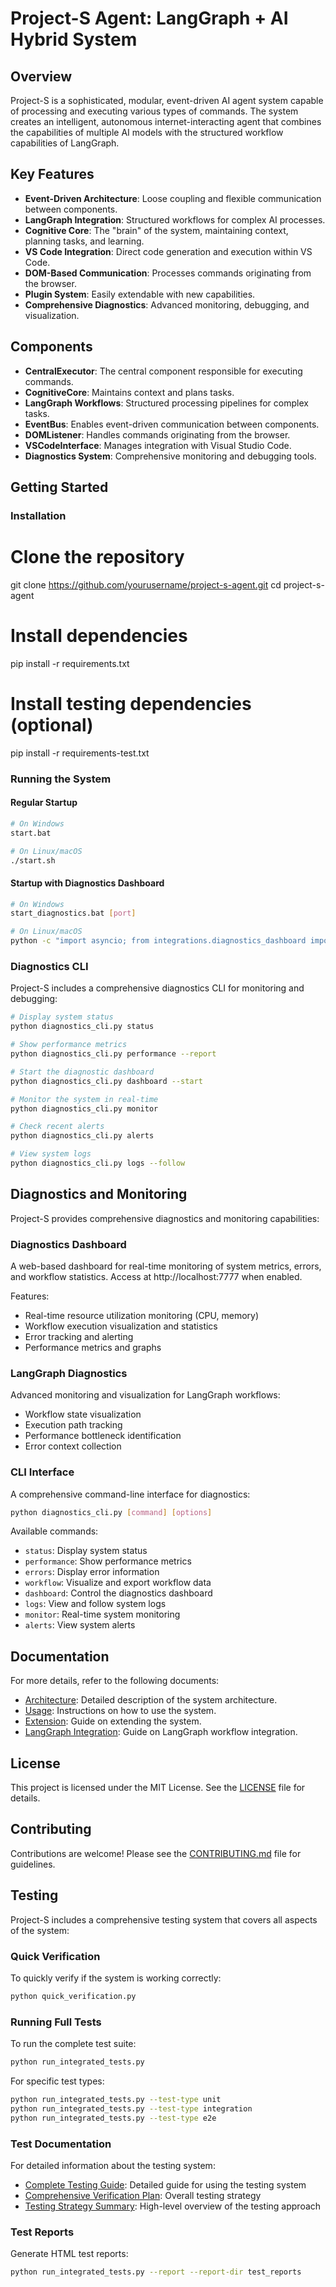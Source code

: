 # Project-S Agent: LangGraph + AI Hybrid System

## Overview

Project-S is a sophisticated, modular, event-driven AI agent system capable of processing and executing various types of commands. The system creates an intelligent, autonomous internet-interacting agent that combines the capabilities of multiple AI models with the structured workflow capabilities of LangGraph.

## Key Features

- **Event-Driven Architecture**: Loose coupling and flexible communication between components.
- **LangGraph Integration**: Structured workflows for complex AI processes.
- **Cognitive Core**: The "brain" of the system, maintaining context, planning tasks, and learning.
- **VS Code Integration**: Direct code generation and execution within VS Code.
- **DOM-Based Communication**: Processes commands originating from the browser.
- **Plugin System**: Easily extendable with new capabilities.
- **Comprehensive Diagnostics**: Advanced monitoring, debugging, and visualization.

## Components

- **CentralExecutor**: The central component responsible for executing commands.
- **CognitiveCore**: Maintains context and plans tasks.
- **LangGraph Workflows**: Structured processing pipelines for complex tasks.
- **EventBus**: Enables event-driven communication between components.
- **DOMListener**: Handles commands originating from the browser.
- **VSCodeInterface**: Manages integration with Visual Studio Code.
- **Diagnostics System**: Comprehensive monitoring and debugging tools.

## Getting Started

### Installation

# Clone the repository
git clone https://github.com/yourusername/project-s-agent.git
cd project-s-agent

# Install dependencies
pip install -r requirements.txt

# Install testing dependencies (optional)
pip install -r requirements-test.txt

### Running the System

#### Regular Startup

```bash
# On Windows
start.bat

# On Linux/macOS
./start.sh
```

#### Startup with Diagnostics Dashboard

```bash
# On Windows
start_diagnostics.bat [port]

# On Linux/macOS
python -c "import asyncio; from integrations.diagnostics_dashboard import dashboard, start_dashboard; dashboard.port = 7777; asyncio.run(start_dashboard())"
```

### Diagnostics CLI

Project-S includes a comprehensive diagnostics CLI for monitoring and debugging:

```bash
# Display system status
python diagnostics_cli.py status

# Show performance metrics
python diagnostics_cli.py performance --report

# Start the diagnostic dashboard
python diagnostics_cli.py dashboard --start

# Monitor the system in real-time
python diagnostics_cli.py monitor

# Check recent alerts
python diagnostics_cli.py alerts

# View system logs
python diagnostics_cli.py logs --follow
```

## Diagnostics and Monitoring

Project-S provides comprehensive diagnostics and monitoring capabilities:

### Diagnostics Dashboard

A web-based dashboard for real-time monitoring of system metrics, errors, and workflow statistics. Access at http://localhost:7777 when enabled.

Features:
- Real-time resource utilization monitoring (CPU, memory)
- Workflow execution visualization and statistics
- Error tracking and alerting
- Performance metrics and graphs

### LangGraph Diagnostics

Advanced monitoring and visualization for LangGraph workflows:
- Workflow state visualization
- Execution path tracking
- Performance bottleneck identification
- Error context collection

### CLI Interface

A comprehensive command-line interface for diagnostics:
```bash
python diagnostics_cli.py [command] [options]
```

Available commands:
- `status`: Display system status
- `performance`: Show performance metrics
- `errors`: Display error information
- `workflow`: Visualize and export workflow data
- `dashboard`: Control the diagnostics dashboard
- `logs`: View and follow system logs
- `monitor`: Real-time system monitoring
- `alerts`: View system alerts

## Documentation

For more details, refer to the following documents:

- [Architecture](docs/architecture.md): Detailed description of the system architecture.
- [Usage](docs/usage.md): Instructions on how to use the system.
- [Extension](docs/extension.md): Guide on extending the system.
- [LangGraph Integration](docs/langgraph_integration.md): Guide on LangGraph workflow integration.

## License

This project is licensed under the MIT License. See the [LICENSE](LICENSE) file for details.

## Contributing

Contributions are welcome! Please see the [CONTRIBUTING.md](CONTRIBUTING.md) file for guidelines.

## Testing

Project-S includes a comprehensive testing system that covers all aspects of the system:

### Quick Verification

To quickly verify if the system is working correctly:

```bash
python quick_verification.py
```

### Running Full Tests

To run the complete test suite:

```bash
python run_integrated_tests.py
```

For specific test types:

```bash
python run_integrated_tests.py --test-type unit
python run_integrated_tests.py --test-type integration
python run_integrated_tests.py --test-type e2e
```

### Test Documentation

For detailed information about the testing system:

- [Complete Testing Guide](complete_testing_guide.md): Detailed guide for using the testing system
- [Comprehensive Verification Plan](comprehensive_verification_plan.md): Overall testing strategy
- [Testing Strategy Summary](testing_strategy_summary.md): High-level overview of the testing approach

### Test Reports

Generate HTML test reports:

```bash
python run_integrated_tests.py --report --report-dir test_reports
```